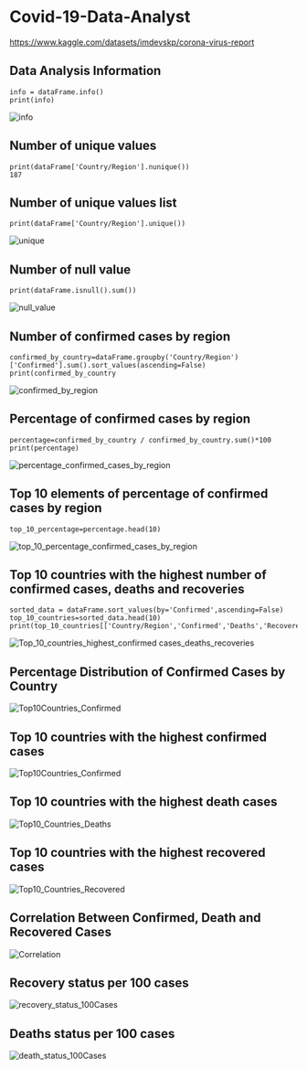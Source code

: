 # Covid-19-Data-Analyst
https://www.kaggle.com/datasets/imdevskp/corona-virus-report

## Data Analysis Information
```
info = dataFrame.info()
print(info)
```
![info](Graphic_Analysis_Results/Info.png)

## Number of unique values
```
print(dataFrame['Country/Region'].nunique())
187
```
## Number of unique values list
```
print(dataFrame['Country/Region'].unique())
```
![unique](Graphic_Analysis_Results/number_of_unique.png)

## Number of null value
```
print(dataFrame.isnull().sum())
```
![null_value](Graphic_Analysis_Results/Number_of_null_value.png)

## Number of confirmed cases by region
```
confirmed_by_country=dataFrame.groupby('Country/Region')['Confirmed'].sum().sort_values(ascending=False)
print(confirmed_by_country
```
![confirmed_by_region](Graphic_Analysis_Results/Number_of_confirmed_case_by_region.png)

## Percentage of confirmed cases by region
```
percentage=confirmed_by_country / confirmed_by_country.sum()*100
print(percentage)
```
![percentage_confirmed_cases_by_region](Graphic_Analysis_Results/Percentage_of_confirmed_cases_by_region.png)

## Top 10 elements of percentage of confirmed cases by region
```
top_10_percentage=percentage.head(10)
```
![top_10_percentage_confirmed_cases_by_region](Graphic_Analysis_Results/Top_10_percentage_confirmed_cases_by_region.png)

## Top 10 countries with the highest number of confirmed cases, deaths and recoveries
```
sorted_data = dataFrame.sort_values(by='Confirmed',ascending=False)
top_10_countries=sorted_data.head(10)
print(top_10_countries[['Country/Region','Confirmed','Deaths','Recovered']])
```
![Top_10_countries_highest_confirmed cases_deaths_recoveries](Graphic_Analysis_Results/Top_10_countries_highest_confirmed_cases_deaths_recoveries.png)

## Percentage Distribution of Confirmed Cases by Country
![Top10Countries_Confirmed](Graphic_Analysis_Results/Top10_Countries_Confirmed_Pie_Chart.png)

## Top 10 countries with the highest confirmed cases
![Top10Countries_Confirmed](Graphic_Analysis_Results/Top10_Countries_Confirmed.png)

## Top 10 countries with the highest death cases
![Top10_Countries_Deaths](Graphic_Analysis_Results/Top10_Countries_Deaths.png)

## Top 10 countries with the highest recovered cases
![Top10_Countries_Recovered](Graphic_Analysis_Results/Top10_Countries_Recovered.png)

## Correlation Between Confirmed, Death and Recovered Cases
![Correlation](Graphic_Analysis_Results/Confirmed_Death_Correlation_heatmap.png)

## Recovery status per 100 cases
![recovery_status_100Cases](Graphic_Analysis_Results/Recovery_status_per_100_cases.png)

## Deaths status per 100 cases
![death_status_100Cases](Graphic_Analysis_Results/Deaths_status_per_100_cases.png)





